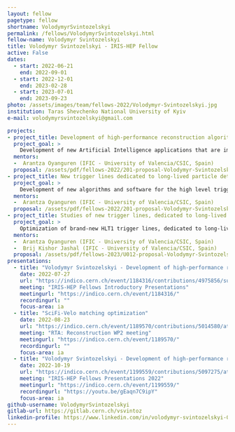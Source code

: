 ```yaml
---
layout: fellow
pagetype: fellow
shortname: VolodymyrSvintozelskyi
permalink: /fellows/VolodymyrSvintozelskyi.html
fellow-name: Volodymyr Svintozelskyi
title: Volodymyr Svintozelskyi - IRIS-HEP Fellow
active: False
dates:
  - start: 2022-06-21
    end: 2022-09-01
  - start: 2022-12-01
    end: 2023-02-28
  - start: 2023-07-01
    end: 2023-09-23
photo: /assets/images/team/fellows-2022/Volodymyr-Svintozelskyi.jpg
institution: Taras Shevchenko National University of Kyiv
e-mail: volodymyrsvintozelskyi@gmail.com

projects:
- project_title: Development of high-performance reconstruction algorithms for detecting long-lived particles
  project_goal: >
    Development of new Artificial Intelligence applications that are impossible to implement with the current hardware solutions due to the requirements of high-speed response and power constraints. Development and implementation of particle reconstruction algorithms using GPUs and/or FPGAs, as well as the real-time processing of massive data from the LHCb experiment. This will be crucial for detecting long-lived particles predicted in new physics models, and also interesting for industrial and real-life applications.
  mentors:
  -  Arantza Oyanguren (IFIC - University of Valencia/CSIC, Spain)
  proposal: /assets/pdf/fellows-2022/201-proposal-Volodymyr-Svintozelskyi.pdf
- project_title: New trigger lines dedicated to long-lived particle detection at the LHCb experiment
  project_goal: >
    Development of new algorithms and software for the high level trigger lines at the LHCb experiment. These will be crucial to detect new long-lived particles during Run3 of the LHC proton-proton collider.
  mentors:
  -  Arantza Oyanguren (IFIC - University of Valencia/CSIC, Spain)
  proposal: /assets/pdf/fellows-2022/201-proposal-Volodymyr-Svintozelskyi-2.pdf
- project_title: Studies of new trigger lines, dedicated to long-lived particle detection at the LHCb experiment
  project_goal: >
    Optimization of brand-new HLT1 trigger lines, dedicated to long-lived particle detection at LHCb experiment. Development of simple monitoring lines with using of downstream reconstruction algorithm
  mentors:
  -  Arantza Oyanguren (IFIC - University of Valencia/CSIC, Spain)
  -  Brij Kishor Jashal (IFIC - University of Valencia/CSIC, Spain)
  proposal: /assets/pdf/fellows-2023/U012-proposal-Volodymyr-Svintozelskyi.pdf
presentations:
  - title: "Volodymyr Svintozelskyi - Development of high-performance reconstruction algorithms for detecting long-lived particles"
    date: 2022-07-27
    url: "https://indico.cern.ch/event/1184316/contributions/4975856/subcontributions/389796/attachments/2486437/4269348/V.Svintozelskyi%20IRIS-HEP%20Lightning%20talk.pdf"
    meeting: "IRIS-HEP Fellows Introductory Presentations"
    meetingurl: "https://indico.cern.ch/event/1184316/"
    recordingurl: ""
    focus-area: ia
  - title: "SciFi-Velo matching optimization"
    date: 2022-08-23
    url: "https://indico.cern.ch/event/1189570/contributions/5014580/attachments/2495784/4286452/VA_Matching_optimization.pdf"
    meeting: "RTA: Reconstruction WP2 meeting"
    meetingurl: "https://indico.cern.ch/event/1189570/"
    recordingurl: ""
    focus-area: ia
  - title: "Volodymyr Svintozelskyi - Development of high-performance reconstruction algorithms for detecting long-lived particles"
    date: 2022-10-19
    url: "https://indico.cern.ch/event/1199559/contributions/5097275/attachments/2531410/4355501/IRIS-HEP%20Final%20Svintozelskyi.pdf"
    meeting: "IRIS-HEP Fellows Presentations 2022"
    meetingurl: "https://indico.cern.ch/event/1199559/"
    recordingurl: "https://youtu.be/gEaqn7C9ipY"
    focus-area: ia
github-username: VolodymyrSvintozelskyi
gitlab-url: https://gitlab.cern.ch/vsvintoz
linkedin-profile: https://www.linkedin.com/in/volodymyr-svintozelskyi-046b731a7
---
```

